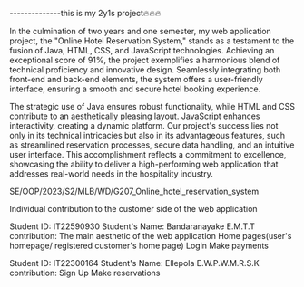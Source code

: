 --------------this is my 2y1s project🔥🔥🔥

In the culmination of two years and one semester, my web application project, the "Online Hotel Reservation System," stands as a testament to the fusion of Java, HTML, CSS, and JavaScript technologies. Achieving an exceptional score of 91%, the project exemplifies a harmonious blend of technical proficiency and innovative design. Seamlessly integrating both front-end and back-end elements, the system offers a user-friendly interface, ensuring a smooth and secure hotel booking experience.

The strategic use of Java ensures robust functionality, while HTML and CSS contribute to an aesthetically pleasing layout. JavaScript enhances interactivity, creating a dynamic platform. Our project's success lies not only in its technical intricacies but also in its advantageous features, such as streamlined reservation processes, secure data handling, and an intuitive user interface. This accomplishment reflects a commitment to excellence, showcasing the ability to deliver a high-performing web application that addresses real-world needs in the hospitality industry.

SE/OOP/2023/S2/MLB/WD/G207_Online_hotel_reservation_system

Individual contribution to the customer side of the web application

Student ID: IT22590930
Student's Name: Bandaranayake E.M.T.T
contribution: The main aesthetic of the web application
              Home pages(user's homepage/ registered customer's home page)
              Login 
              Make payments


Student ID: IT22300164 
Student's Name: Ellepola E.W.P.W.M.R.S.K
contribution: Sign Up
              Make reservations




